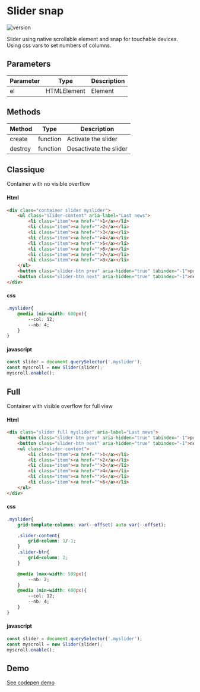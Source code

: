 
# Slider snap

![version](https://img.shields.io/github/manifest-json/v/Natjo/slider-snap)

Slider using native scrollable element and snap for touchable devices.<br>
Using css vars to set numbers of columns.<br>



## Parameters
| Parameter | Type | Description |
| ------ | ------ | ------ |
| el | HTMLElement | Element |

## Methods
| Method | Type | Description |
| ------ | ------ | ------ |
| create | function | Activate the slider |
| destroy | function | Desactivate the slider |


## Classique
Container with no visible overflow

#### Html 
```html
<div class="container slider myslider">
    <ul class="slider-content" aria-label="Last news">
        <li class="item"><a href="">1</a></li>
        <li class="item"><a href="">2</a></li>
        <li class="item"><a href="">3</a></li>
        <li class="item"><a href="">4</a></li>
        <li class="item"><a href="">5</a></li>
        <li class="item"><a href="">6</a></li>
        <li class="item"><a href="">7</a></li>
        <li class="item"><a href="">8</a></li>
    </ul>
    <button class="slider-btn prev" aria-hidden="true" tabindex="-1">prev</button>
    <button class="slider-btn next" aria-hidden="true" tabindex="-1">next</button>
</div>
```

#### css
```css
.myslider{
    @media (min-width: 600px){
        --col: 12;
        --nb: 4;
    }
}
```

#### javascript
```javascript
const slider = document.querySelector('.myslider');
const myscroll = new Slider(slider);
myscroll.enable();
```

## Full
Container with visible overflow for full view

#### Html 
```html
<div class="slider full myslider" aria-label="Last news">
    <button class="slider-btn prev" aria-hidden="true" tabindex="-1">prev</button>
    <button class="slider-btn next" aria-hidden="true" tabindex="-1">next</button>
    <ul class="slider-content">
        <li class="item"><a href="">1</a></li>
        <li class="item"><a href="">2</a></li>
        <li class="item"><a href="">3</a></li>
        <li class="item"><a href="">4</a></li>
        <li class="item"><a href="">5</a></li>
        <li class="item"><a href="">6</a></li>
    </ul>
</div>
```

#### css
```css
.myslider{
    grid-template-columns: var(--offset) auto var(--offset);

    .slider-content{
        grid-column: 1/-1;
    }
    .slider-btn{
        grid-column: 2;
    }

    @media (max-width: 599px){
        --nb: 2;
    }
    @media (min-width: 600px){
        --col: 12;
        --nb: 4;
    }
}
```

#### javascript
```javascript
const slider = document.querySelector('.myslider');
const myscroll = new Slider(slider);
myscroll.enable();
```

## Demo
<a href="https://codepen.io/natjo/pen/eYGWwEo?editors=1111" target="_blank">See codepen demo</a>